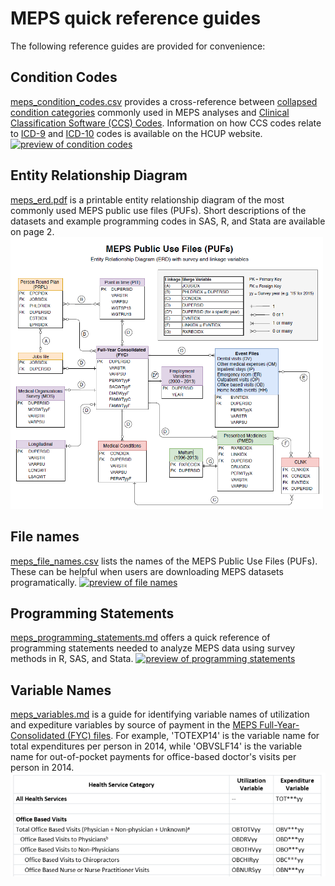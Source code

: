# MEPS quick reference guides

The following reference guides are provided for convenience:

## Condition Codes

[meps_condition_codes.csv](meps_condition_codes.csv) provides a cross-reference between [collapsed condition categories](https://meps.ahrq.gov/survey_comp/MEPS_condition_data.pdf) commonly used in MEPS analyses and [Clinical Classification Software (CCS) Codes](https://www.hcup-us.ahrq.gov/toolssoftware/ccs/ccs.jsp#download). Information on how CCS codes relate to [ICD-9](https://www.hcup-us.ahrq.gov/toolssoftware/ccs/ccs.jsp) and [ICD-10](https://www.hcup-us.ahrq.gov/toolssoftware/ccs10/ccs10.jsp) codes is available on the HCUP website.
[![preview of condition codes](../_images/meps_condition_codes.png)](meps_condition_codes.csv)

## Entity Relationship Diagram
[meps_erd.pdf](meps_erd.pdf) is a printable entity relationship diagram of the most commonly used MEPS public use files (PUFs). Short descriptions of the datasets and example programming codes in SAS, R, and Stata are available on page 2.
[<img src = "../_images/meps_erd.png" alt = "preview of ERD" width = 500>](meps_erd.pdf)

## File names
[meps_file_names.csv](meps_file_names.csv) lists the names of the MEPS Public Use Files (PUFs). These can be helpful when users are downloading MEPS datasets programatically.
[![preview of file names](../_images/meps_file_names.png)](meps_file_names.csv)

## Programming Statements
[meps_programming_statements.md](meps_programming_statements.md) offers a quick reference of programming statements needed to analyze MEPS data using survey methods in R, SAS, and Stata.
[![preview of programming statements](../_images/meps_programming_statements.png)](meps_programming_statements.md)

## Variable Names
[meps_variables.md](meps_variables.md) is a guide for identifying variable names of utilization and  expediture variables by source of payment in the [MEPS Full-Year-Consolidated (FYC) files](https://meps.ahrq.gov/mepsweb/data_stats/download_data_files_results.jsp?cboDataYear=All&cboDataTypeY=1%2CHousehold+Full+Year+File&buttonYearandDataType=Search&cboPufNumber=All&SearchTitle=Consolidated+Data). For example, 'TOTEXP14' is the variable name for total expenditures per person in 2014, while 'OBVSLF14' is the variable name for out-of-pocket payments for office-based doctor's visits per person in 2014.
[![preview of variable names](../_images/meps_variables.png)](meps_variables.md)
